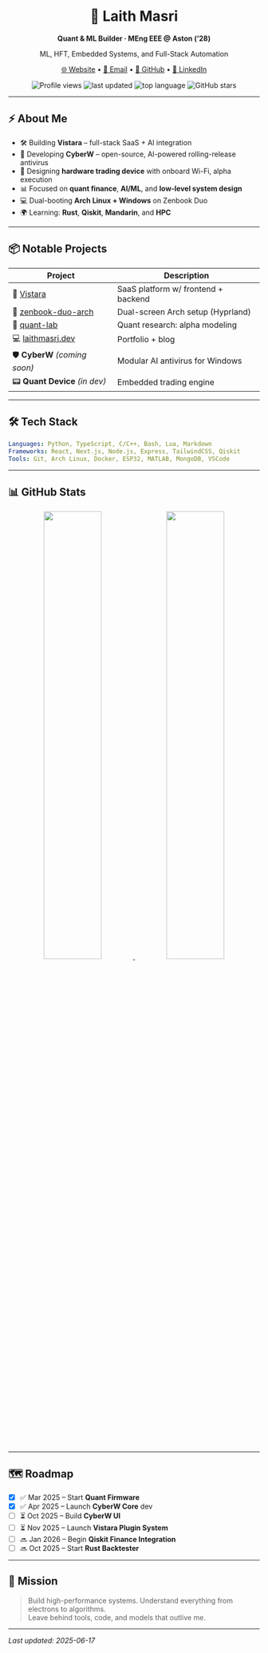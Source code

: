 <h1 align="center">🧠 Laith Masri</h1>
<p align="center"><b>Quant & ML Builder · MEng EEE @ Aston (’28)</b></p>
<p align="center">ML, HFT, Embedded Systems, and Full-Stack Automation</p>


<p align="center">
  <a href="https://laithmasri.dev">🌐 Website</a> •
  <a href="mailto:admin@laithmasri.dev">📧 Email</a> •
  <a href="https://github.com/laithm">🐙 GitHub</a> •
  <a href="https://linkedin.com/in/laithmasri">💼 LinkedIn</a>
</p>

<p align="center">
  <img src="https://komarev.com/ghpvc/?username=laithm&style=flat&color=blue" alt="Profile views" />
  <img src="https://img.shields.io/github/last-commit/laithm/laithm?style=flat&color=blue" alt="last updated" />
  <img src="https://img.shields.io/github/languages/top/laithm/laithm?style=flat&color=green" alt="top language" />
  <img src="https://img.shields.io/github/stars/laithm/laithm?style=social" alt="GitHub stars" />
</p>

---

## ⚡ About Me

- 🛠️ Building **Vistara** – full-stack SaaS + AI integration  
- 🧠 Developing **CyberW** – open-source, AI-powered rolling-release antivirus  
- 🔧 Designing **hardware trading device** with onboard Wi-Fi, alpha execution  
- 📊 Focused on **quant finance**, **AI/ML**, and **low-level system design**  
- 💻 Dual-booting **Arch Linux + Windows** on Zenbook Duo  
- 🌍 Learning: **Rust**, **Qiskit**, **Mandarin**, and **HPC**

---

## 📦 Notable Projects

| Project | Description |
|--------|-------------|
| 🔷 [Vistara](https://github.com/laithm/vistara) | SaaS platform w/ frontend + backend |
| 🧬 [zenbook-duo-arch](https://github.com/laithm/zenbook-duo-arch) | Dual-screen Arch setup (Hyprland) |
| 🧪 [quant-lab](https://github.com/laithm/quant-lab) | Quant research: alpha modeling |
| 💻 [laithmasri.dev](https://github.com/laithm/laithmasri-dev) | Portfolio + blog |
| 🛡️ **CyberW** *(coming soon)* | Modular AI antivirus for Windows |
| 📟 **Quant Device** *(in dev)* | Embedded trading engine |

---

## 🛠️ Tech Stack

```yaml
Languages: Python, TypeScript, C/C++, Bash, Lua, Markdown
Frameworks: React, Next.js, Node.js, Express, TailwindCSS, Qiskit
Tools: Git, Arch Linux, Docker, ESP32, MATLAB, MongoDB, VSCode
```

---

## 📊 GitHub Stats

<p align="center">
  <a href="https://git.io/awesome-stats-card">
    <img src="https://awesome-github-stats.azurewebsites.net/user-stats/laithm?cardType=github&theme=tokyonight&preferLogin=false&Border=00000000" width="48%" />
  </a>
    <img src="https://github-readme-stats.vercel.app/api/top-langs/?username=laithm&layout=compact&theme=tokyonight&hide_border=true" width="48%" />
</p>


---

## 🗺️ Roadmap

- [x] ✅ Mar 2025 – Start **Quant Firmware**
- [x] ✅ Apr 2025 – Launch **CyberW Core** dev
- [ ] ⏳ Oct 2025 – Build **CyberW UI**
- [ ] ⏳ Nov 2025 – Launch **Vistara Plugin System**
- [ ] 🔜 Jan 2026 – Begin **Qiskit Finance Integration**
- [ ] 🔜 Oct 2025 – Start **Rust Backtester**

---

## 🧭 Mission

> Build high-performance systems. Understand everything from electrons to algorithms.  
> Leave behind tools, code, and models that outlive me.

---

*Last updated: 2025-06-17*


